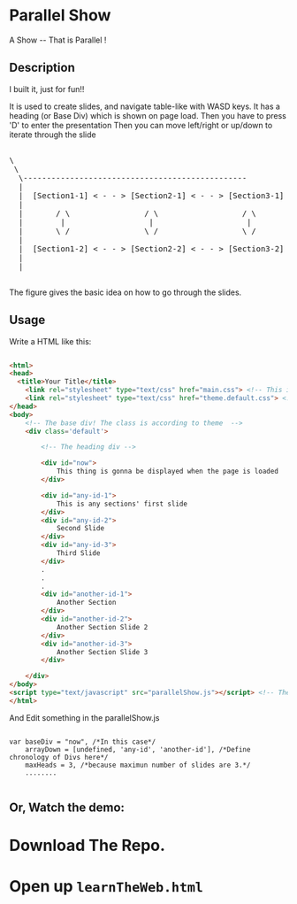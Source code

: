 Parallel Show
==============

A Show -- That is Parallel !


Description
------------

I built it, just for fun!!

It is used to create slides, and navigate table-like with WASD keys.
It has a heading (or Base Div) which is shown on page load. 
Then you have to press 'D' to enter the presentation
Then you can move left/right or up/down to iterate through the slide 

<pre>

\
 \
  \------------------------------------------------
  |
  |  [Section1-1] &lt; - - &gt; [Section2-1] &lt; - - &gt; [Section3-1]
  | 
  |       / \                / \                  / \
  |        |                  |                    |
  |       \ /                \ /                  \ /
  |
  |  [Section1-2] &lt; - - &gt; [Section2-2] &lt; - - &gt; [Section3-2]
  |
  |

</pre>
The figure gives the basic idea on how to go through the slides.


Usage
-----

Write a HTML like this:

````HTML 

<html>
<head>
  <title>Your Title</title>
	<link rel="stylesheet" type="text/css" href="main.css"> <!-- This is required! -->
	<link rel="stylesheet" type="text/css" href="theme.default.css"> <!-- The main theme! -->
</head>
<body>
	<!-- The base div! The class is according to theme  -->
	<div class='default'>

		<!-- The heading div -->

		<div id="now">
			This thing is gonna be displayed when the page is loaded
		</div>

		<div id="any-id-1">
			This is any sections' first slide
		</div>
		<div id="any-id-2">
			Second Slide
		</div>
		<div id="any-id-3">
			Third Slide
		</div>
		.
		.
		.
		<div id="another-id-1">
			Another Section
		</div>
		<div id="another-id-2">
			Another Section Slide 2
		</div>
		<div id="another-id-3">
			Another Section Slide 3
		</div>

	</div>
</body>
<script type="text/javascript" src="parallelShow.js"></script> <!-- The heart! Javascript File! -->
</html>

````

And Edit something in the parallelShow.js

````JS

var baseDiv = "now", /*In this case*/
    arrayDown = [undefined, 'any-id', 'another-id'], /*Define chronology of Divs here*/
    maxHeads = 3, /*because maximun number of slides are 3.*/
    ........


````

Or, Watch the demo:
---------------
# Download The Repo.
# Open up `learnTheWeb.html`
